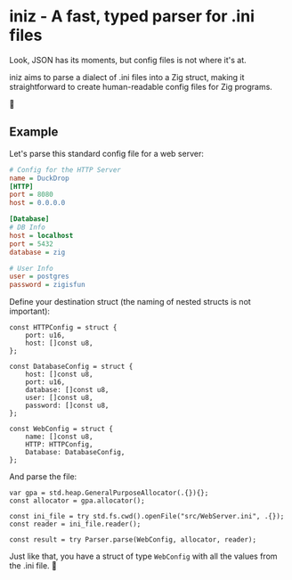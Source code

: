 # iniz - A fast, typed parser for .ini files

Look, JSON has its moments, but config files is not where it's at.

iniz aims to parse a dialect of .ini files into a Zig struct, making it straightforward to create
human-readable config files for Zig programs.


🦆

## Example

Let's parse this standard config file for a web server:

```ini
# Config for the HTTP Server
name = DuckDrop
[HTTP]
port = 8080
host = 0.0.0.0

[Database]
# DB Info
host = localhost
port = 5432
database = zig

# User Info
user = postgres
password = zigisfun
```

Define your destination struct (the naming of nested structs is not important):

```zig
const HTTPConfig = struct {
    port: u16,
    host: []const u8,
};

const DatabaseConfig = struct {
    host: []const u8,
    port: u16,
    database: []const u8,
    user: []const u8,
    password: []const u8,
};

const WebConfig = struct {
    name: []const u8,
    HTTP: HTTPConfig,
    Database: DatabaseConfig,
};
```

And parse the file:

```zig
var gpa = std.heap.GeneralPurposeAllocator(.{}){};
const allocator = gpa.allocator();

const ini_file = try std.fs.cwd().openFile("src/WebServer.ini", .{});
const reader = ini_file.reader();

const result = try Parser.parse(WebConfig, allocator, reader);
```

Just like that, you have a struct of type `WebConfig` with all the values from the .ini file. 🎉
